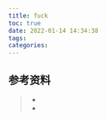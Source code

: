 ```yaml
---
title: fuck
toc: true
date: 2022-01-14 14:34:38
tags:
categories:
---
```






## 参考资料
> - []()
> - []()
